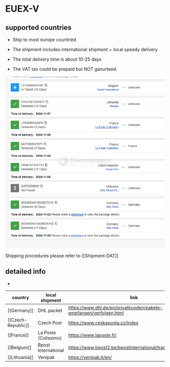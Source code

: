 
# EUEX-V 


## supported countries 

- Ship to most europe countried 

- The shipment includes international shipment + local speedy delivery 

- The total delivery time is about 10-25 days

- The VAT tax could be prepaid but NOT ganurteed. 

![](2024-11-13-16-02-10.png)

Shipping procedures please refer to [[Shipment-DAT]]



## detailed info 

- 

| country            | local shipment       | link                                                               |
| ------------------ | -------------------- | ------------------------------------------------------------------ |
| [[Germany]]        | DHL packet           | https://www.dhl.de/en/privatkunden/pakete-empfangen/verfolgen.html |
| [[Czech-Republic]] | Czech Post           | https://www.ceskaposta.cz/index                                    |
| [[France]]         | La Poste (Colissimo) | https://www.laposte.fr/                                            |
| [[Belgium]]        | Bpost International  | https://www.bpost2.be/bpostinternational/track_trace/find.php      |
| [[Lithuania]]      | Venipak              | https://venipak.lt/en/                                             |
 